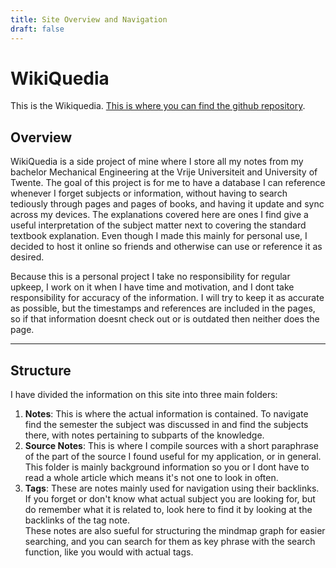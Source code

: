 ```yaml
---
title: Site Overview and Navigation
draft: false
---
```

# WikiQuedia

This is the Wikiquedia. [This is where you can find the github repository](https://github.com/QueNerguy/WikiQuedia).

## Overview
WikiQuedia is a side project of mine where I store all my notes from my bachelor Mechanical Engineering at the Vrije Universiteit and University of Twente. 
The goal of this project is for me to have a database I can reference whenever I forget subjects or information, without having to search tediously through pages and pages of books, and having it update and sync across my devices. The explanations covered here are ones I find give a useful interpretation of the subject matter next to covering the standard textbook explanation. Even though I made this mainly for personal use, I decided to host it online so friends and otherwise can use or reference it as desired.

Because this is a personal project I take no responsibility for regular upkeep, I work on it when I have time and motivation, and I dont take responsibility for accuracy of the information. I will try to keep it as accurate as possible, but the timestamps and references are included in the pages, so if that information doesnt check out or is outdated then neither does the page.

---
## Structure
I have divided the information on this site into three main folders:

1. __Notes__: This is where the actual information is contained. To navigate find the semester the subject was discussed in and find the subjects there, with notes pertaining to subparts of the knowledge.
2. __Source Notes__: This is where I compile sources with a short paraphrase of the part of the source I found useful for my application, or in general. This folder is mainly background information so you or I dont have to read a whole article which means it's not one to look in often.
3. __Tags__: These are notes mainly used for navigation using their backlinks. If you forget or don't know what actual subject you are looking for, but do remember what it is related to, look here to find it by looking at the backlinks of the tag note. <br>These notes are also sueful for structuring the mindmap graph for easier searching, and you can search for them as key phrase with the search function, like you would with actual tags.

